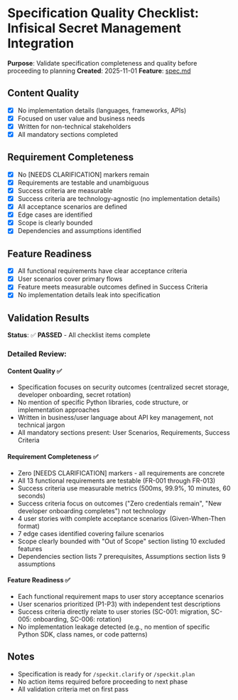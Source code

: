 # Specification Quality Checklist: Infisical Secret Management Integration

**Purpose**: Validate specification completeness and quality before proceeding to planning
**Created**: 2025-11-01
**Feature**: [spec.md](../spec.md)

## Content Quality

- [x] No implementation details (languages, frameworks, APIs)
- [x] Focused on user value and business needs
- [x] Written for non-technical stakeholders
- [x] All mandatory sections completed

## Requirement Completeness

- [x] No [NEEDS CLARIFICATION] markers remain
- [x] Requirements are testable and unambiguous
- [x] Success criteria are measurable
- [x] Success criteria are technology-agnostic (no implementation details)
- [x] All acceptance scenarios are defined
- [x] Edge cases are identified
- [x] Scope is clearly bounded
- [x] Dependencies and assumptions identified

## Feature Readiness

- [x] All functional requirements have clear acceptance criteria
- [x] User scenarios cover primary flows
- [x] Feature meets measurable outcomes defined in Success Criteria
- [x] No implementation details leak into specification

## Validation Results

**Status**: ✅ **PASSED** - All checklist items complete

### Detailed Review:

#### Content Quality ✅
- Specification focuses on security outcomes (centralized secret storage, developer onboarding, secret rotation)
- No mention of specific Python libraries, code structure, or implementation approaches
- Written in business/user language about API key management, not technical jargon
- All mandatory sections present: User Scenarios, Requirements, Success Criteria

#### Requirement Completeness ✅
- Zero [NEEDS CLARIFICATION] markers - all requirements are concrete
- All 13 functional requirements are testable (FR-001 through FR-013)
- Success criteria use measurable metrics (500ms, 99.9%, 10 minutes, 60 seconds)
- Success criteria focus on outcomes ("Zero credentials remain", "New developer onboarding completes") not technology
- 4 user stories with complete acceptance scenarios (Given-When-Then format)
- 7 edge cases identified covering failure scenarios
- Scope clearly bounded with "Out of Scope" section listing 10 excluded features
- Dependencies section lists 7 prerequisites, Assumptions section lists 9 assumptions

#### Feature Readiness ✅
- Each functional requirement maps to user story acceptance scenarios
- User scenarios prioritized (P1-P3) with independent test descriptions
- Success criteria directly relate to user stories (SC-001: migration, SC-005: onboarding, SC-006: rotation)
- No implementation leakage detected (e.g., no mention of specific Python SDK, class names, or code patterns)

## Notes

- Specification is ready for `/speckit.clarify` or `/speckit.plan`
- No action items required before proceeding to next phase
- All validation criteria met on first pass
